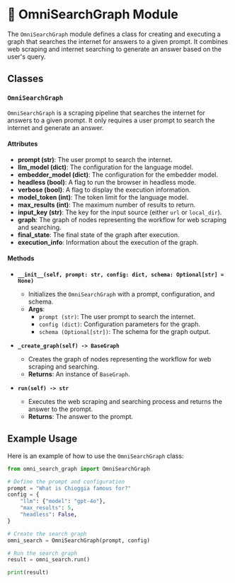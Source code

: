 # 🌈 OmniSearchGraph Module

The `OmniSearchGraph` module defines a class for creating and executing a graph that searches the internet for answers to a given prompt. It combines web scraping and internet searching to generate an answer based on the user's query.

## Classes

### `OmniSearchGraph`

`OmniSearchGraph` is a scraping pipeline that searches the internet for answers to a given prompt. It only requires a user prompt to search the internet and generate an answer.

#### Attributes

- **prompt (str)**: The user prompt to search the internet.
- **llm_model (dict)**: The configuration for the language model.
- **embedder_model (dict)**: The configuration for the embedder model.
- **headless (bool)**: A flag to run the browser in headless mode.
- **verbose (bool)**: A flag to display the execution information.
- **model_token (int)**: The token limit for the language model.
- **max_results (int)**: The maximum number of results to return.
- **input_key (str)**: The key for the input source (either `url` or `local_dir`).
- **graph**: The graph of nodes representing the workflow for web scraping and searching.
- **final_state**: The final state of the graph after execution.
- **execution_info**: Information about the execution of the graph.

#### Methods

- **`__init__(self, prompt: str, config: dict, schema: Optional[str] = None)`**
  - Initializes the `OmniSearchGraph` with a prompt, configuration, and schema.
  - **Args**:
    - `prompt (str)`: The user prompt to search the internet.
    - `config (dict)`: Configuration parameters for the graph.
    - `schema (Optional[str])`: The schema for the graph output.

- **`_create_graph(self) -> BaseGraph`**
  - Creates the graph of nodes representing the workflow for web scraping and searching.
  - **Returns**: An instance of `BaseGraph`.

- **`run(self) -> str`**
  - Executes the web scraping and searching process and returns the answer to the prompt.
  - **Returns**: The answer to the prompt.

## Example Usage

Here is an example of how to use the `OmniSearchGraph` class:

```python
from omni_search_graph import OmniSearchGraph

# Define the prompt and configuration
prompt = "What is Chioggia famous for?"
config = {
    "llm": {"model": "gpt-4o"},
    "max_results": 5,
    "headless": False,
}

# Create the search graph
omni_search = OmniSearchGraph(prompt, config)

# Run the search graph
result = omni_search.run()

print(result)
